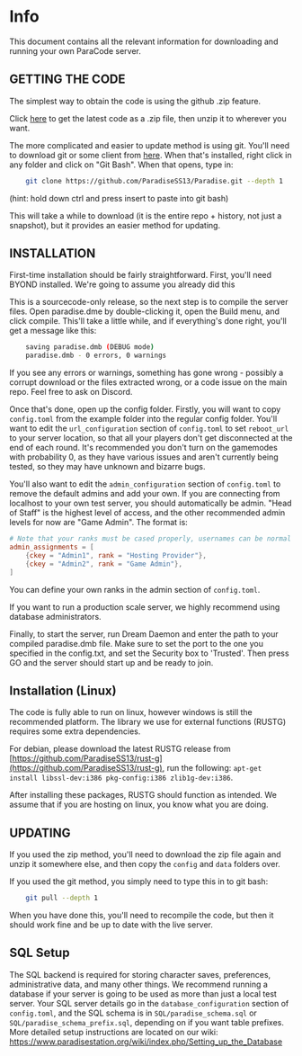 # Info

This document contains all the relevant information for downloading and running your own ParaCode server.

## GETTING THE CODE

The simplest way to obtain the code is using the github .zip feature.

Click [here](https://github.com/ParadiseSS13/Paradise/archive/master.zip) to get the latest code as a .zip file, then unzip it to wherever you want.

The more complicated and easier to update method is using git.
You'll need to download git or some client from [here](http://git-scm.com/).
When that's installed, right click in any folder and click on "Git Bash".
When that opens, type in:

```sh
    git clone https://github.com/ParadiseSS13/Paradise.git --depth 1
```

(hint: hold down ctrl and press insert to paste into git bash)

This will take a while to download (it is the entire repo + history, not just a snapshot), but it provides an easier method for updating.

## INSTALLATION

First-time installation should be fairly straightforward.
First, you'll need BYOND installed. We're going to assume you already did this

This is a sourcecode-only release, so the next step is to compile the server files.
Open paradise.dme by double-clicking it, open the Build menu, and click compile.
This'll take a little while, and if everything's done right,
you'll get a message like this:

```sh
    saving paradise.dmb (DEBUG mode)
    paradise.dmb - 0 errors, 0 warnings
```

If you see any errors or warnings,
something has gone wrong - possibly a corrupt download or the files extracted wrong,
or a code issue on the main repo.  Feel free to ask on Discord.

Once that's done, open up the config folder.
Firstly, you will want to copy `config.toml` from the example folder into the regular config folder.
You'll want to edit the `url_configuration` section of `config.toml` to set `reboot_url` to your server location,
so that all your players don't get disconnected at the end of each round.
It's recommended you don't turn on the gamemodes with probability 0,
as they have various issues and aren't currently being tested,
so they may have unknown and bizarre bugs.

You'll also want to edit the `admin_configuration` section of `config.toml` to remove the default admins and add your own.
If you are connecting from localhost to your own test server, you should automatically be admin.
"Head of Staff" is the highest level of access, and the other recommended admin levels for now are
"Game Admin".  The format is:

```toml
# Note that your ranks must be cased properly, usernames can be normal keys or ckey
admin_assignments = [
	{ckey = "Admin1", rank = "Hosting Provider"},
	{ckey = "Admin2", rank = "Game Admin"},
]
```

You can define your own ranks in the admin section of `config.toml`.

If you want to run a production scale server, we highly recommend using database administrators.

Finally, to start the server,
run Dream Daemon and enter the path to your compiled paradise.dmb file.
Make sure to set the port to the one you specified in the config.txt,
and set the Security box to 'Trusted'.
Then press GO and the server should start up and be ready to join.

## Installation (Linux)

The code is fully able to run on linux, however windows is still the recommended platform. The library we use for external functions (RUSTG) requires some extra dependencies.

For debian, please download the latest RUSTG release from [https://github.com/ParadiseSS13/rust-g](https://github.com/ParadiseSS13/rust-g), run the following: `apt-get install libssl-dev:i386 pkg-config:i386 zlib1g-dev:i386`.

After installing these packages, RUSTG should function as intended. We assume that if you are hosting on linux, you know what you are doing.

## UPDATING

If you used the zip method,
you'll need to download the zip file again and unzip it somewhere else,
and then copy the `config` and `data` folders over.

If you used the git method, you simply need to type this in to git bash:

```sh
    git pull --depth 1
```

When you have done this, you'll need to recompile the code, but then it should work fine and be up to date with the live server.

## SQL Setup

The SQL backend is required for storing character saves, preferences, administrative data, and many other things.
We recommend running a database if your server is going to be used as more than just a local test server.
Your SQL server details go in the `database_configuration` section of `config.toml`,
and the SQL schema is in `SQL/paradise_schema.sql` or `SQL/paradise_schema_prefix.sql`,
depending on if you want table prefixes.
More detailed setup instructions are located on our wiki:
https://www.paradisestation.org/wiki/index.php/Setting_up_the_Database

